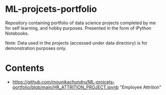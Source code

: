 # ML-projcets-portfolio
Repository containing portfolio of data science projects completed by me for self learning, and hobby purposes. Presented in the form of iPython Notebooks.


Note: Data used in the projects (accessed under data directory) is for demonstration purposes only.

# Contents
   *  <https://github.com/mounikachundru/ML-projcets-portfolio/blob/main/HR_ATTRITION_PROJECT.ipynb> "Employee Attrition"
                            
                            
